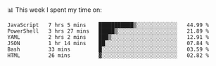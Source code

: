 📊 This week I spent my time on:
<!--START_SECTION:waka-->

```text
JavaScript   7 hrs 5 mins    ███████████▒░░░░░░░░░░░░░   44.99 %
PowerShell   3 hrs 27 mins   █████▒░░░░░░░░░░░░░░░░░░░   21.89 %
YAML         2 hrs 2 mins    ███▒░░░░░░░░░░░░░░░░░░░░░   12.91 %
JSON         1 hr 14 mins    ██░░░░░░░░░░░░░░░░░░░░░░░   07.84 %
Bash         33 mins         █░░░░░░░░░░░░░░░░░░░░░░░░   03.59 %
HTML         26 mins         ▓░░░░░░░░░░░░░░░░░░░░░░░░   02.82 %
```

<!--END_SECTION:waka-->

